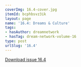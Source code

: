 ```yaml
---
coverImg: 16.4-cover.jpg
itemId: bcphbsvz3ik
layout: page
name: '16.4: Dreams & Culture'
tags:
- hasAuthor: dreamnetwork
- hasTag: dream-network-volume-16
type: post
urlSlug: '16.4'
---
```

<a href="../files/pdfs/Volume_16/16.4-Dream-Network-Vol-16-No-4.pdf" download="">Download issue 16.4</a>